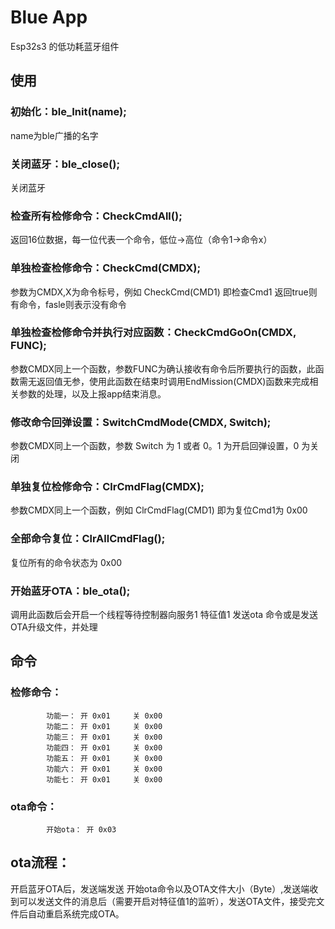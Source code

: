 <!-- [English](./README.EN.md) | 简体中文 -->
# Blue App

Esp32s3 的低功耗蓝牙组件

## 使用

### 初始化：ble_Init(name);                         
name为ble广播的名字
### 关闭蓝牙：ble_close();                         
关闭蓝牙
### 检查所有检修命令：CheckCmdAll();                
返回16位数据，每一位代表一个命令，低位->高位（命令1->命令x）
### 单独检查检修命令：CheckCmd(CMDX);               
参数为CMDX,X为命令标号，例如 CheckCmd(CMD1) 即检查Cmd1    返回true则有命令，fasle则表示没有命令
### 单独检查检修命令并执行对应函数：CheckCmdGoOn(CMDX, FUNC);   
参数CMDX同上一个函数，参数FUNC为确认接收有命令后所要执行的函数，此函数需无返回值无参，使用此函数在结束时调用EndMission(CMDX)函数来完成相关参数的处理，以及上报app结束消息。
      
### 修改命令回弹设置：SwitchCmdMode(CMDX, Switch);  
参数CMDX同上一个函数，参数 Switch 为 1 或者 0。1 为开启回弹设置，0 为关闭
### 单独复位检修命令：ClrCmdFlag(CMDX);             
参数CMDX同上一个函数，例如 ClrCmdFlag(CMD1) 即为复位Cmd1为 0x00
### 全部命令复位：ClrAllCmdFlag();                  
复位所有的命令状态为 0x00

### 开始蓝牙OTA：ble_ota();                         
调用此函数后会开启一个线程等待控制器向服务1 特征值1 发送ota 命令或是发送OTA升级文件，并处理 


## 命令

### 检修命令：
            功能一： 开 0x01     关 0x00
            功能二： 开 0x01     关 0x00
            功能三： 开 0x01     关 0x00
            功能四： 开 0x01     关 0x00
            功能五： 开 0x01     关 0x00
            功能六： 开 0x01     关 0x00
            功能七： 开 0x01     关 0x00

### ota命令：
            开始ota： 开 0x03

## ota流程：

开启蓝牙OTA后，发送端发送 开始ota命令以及OTA文件大小（Byte）,发送端收到可以发送文件的消息后（需要开启对特征值1的监听），发送OTA文件，接受完文件后自动重启系统完成OTA。